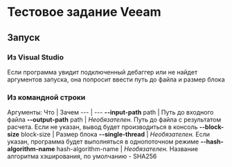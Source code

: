 # Тестовое задание Veeam

## Запуск

### Из Visual Studio
Если программа увидит подключенный дебаггер или не найдет аргументов запуска, она попросит ввести путь до файла и размер блока

### Из командной строки
Аргументы:
  Что | Зачем 
--- | --- 
**--input-path** path  | Путь до входного файла
**--output-path** path  | *Необязателен.* Путь до файла с результатом расчета. Если не указан, вывод будет производиться в консоль
**--block-size** block-size | Размер блока
**--single-thread** | *Необязателен.* Если указан, программа будет выполняться в однопоточном режиме
**--hash-algorithm-name** hash-algorithm-name | *Необязателен.* Название алгоритма хэширования, по умолчанию - SHA256
